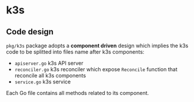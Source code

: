 # k3s 

## Code design

`pkg/k3s` package adopts a **component driven** design which implies the k3s code to be splitted into files name after k3s components:

- `apiserver.go` k3s API server
- `reconciler.go` k3s reconciler which expose `Reconcile` function that reconcile all k3s components
- `service.go` k3s service

Each Go file contains all methods related to its component.